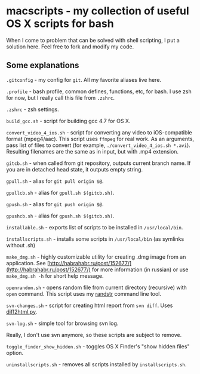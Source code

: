 # macscripts - my collection of useful OS X scripts for bash

When I come to problem that can be solved with shell scripting, I put a solution here. Feel free to fork and modify my code.

## Some explanations

`.gitconfig` - my config for `git`. All my favorite aliases live here.

`.profile` - bash profile, common defines, functions, etc, for bash. I use zsh for now, but I really call this file from `.zshrc`.

`.zshrc` - zsh settings.

`build_gcc.sh` - script for building gcc 4.7 for OS X.

`convert_video_4_ios.sh` - script for converting any video to iOS-compatible format (mpeg4/aac). This script uses `ffmpeg` for real work. As an arguments, pass list of files to convert (for example, `./convert_video_4_ios.sh *.avi`). Resulting filenames are the same as in input, but with .mp4 extension.

`gitcb.sh` - when called from git repository, outputs current branch name. If you are in detached head state, it outputs empty string.

`gpull.sh` - alias for `git pull origin $@`.

`gpullcb.sh` - alias for `gpull.sh $(gitcb.sh)`.

`gpush.sh` - alias for `git push origin $@`.

`gpushcb.sh` - alias for `gpush.sh $(gitcb.sh)`.

`installable.sh` - exports list of scripts to be installed in `/usr/local/bin`.

`installscripts.sh` - installs some scripts in `/usr/local/bin` (as symlinks without .sh)

`make_dmg.sh` - highly customizable utility for creating .dmg image from an application. See [http://habrahabr.ru/post/152677/](http://habrahabr.ru/post/152677/) for more information (in russian) or use `make_dmg.sh -h` for short help message.

`openrandom.sh` - opens random file from current directory (recursive) with `open` command. This script uses my [randstr](https://github.com/silvansky/randstr) command line tool.

`svn-changes.sh` - script for creating html report from `svn diff`. Uses [diff2html.py](http://wiki.droids-corp.org/index.php/Diff2html).

`svn-log.sh` - simple tool for browsing svn log.

Really, I don't use svn anymore, so these scripts are subject to remove.

`toggle_finder_show_hidden.sh` - toggles OS X Finder's "show hidden files" option.

`uninstallscripts.sh` - removes all scripts installed by `installscripts.sh`.

